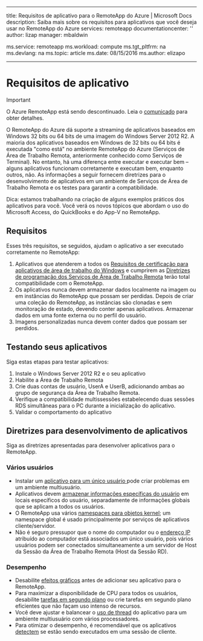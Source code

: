 
---
title: Requisitos de aplicativo para o RemoteApp do Azure | Microsoft Docs
description: Saiba mais sobre os requisitos para aplicativos que você deseja usar no RemoteApp do Azure
services: remoteapp
documentationcenter: ''
author: lizap
manager: mbaldwin

ms.service: remoteapp
ms.workload: compute
ms.tgt_pltfrm: na
ms.devlang: na
ms.topic: article
ms.date: 08/15/2016
ms.author: elizapo

---
# Requisitos de aplicativo
> [!IMPORTANT]
> O Azure RemoteApp está sendo descontinuado. Leia o [comunicado](https://go.microsoft.com/fwlink/?linkid=821148) para obter detalhes.
> 
> 

O RemoteApp do Azure dá suporte a streaming de aplicativos baseados em Windows 32 bits ou 64 bits de uma imagem do Windows Server 2012 R2. A maioria dos aplicativos baseados em Windows de 32 bits ou 64 bits é executada "como está" no ambiente RemoteApp do Azure (Serviços de Área de Trabalho Remota, anteriormente conhecido como Serviços de Terminal). No entanto, há uma diferença entre executar e executar bem – alguns aplicativos funcionam corretamente e executam bem, enquanto outros, não. As informações a seguir fornecem diretrizes para o desenvolvimento de aplicativos em um ambiente de Serviços de Área de Trabalho Remota e os testes para garantir a compatibilidade.

Dica: estamos trabalhando na criação de alguns exemplos práticos dos aplicativos para você. Você verá os novos tópicos que abordam o uso do Microsoft Access, do QuickBooks e do App-V no RemoteApp.

## Requisitos
Esses três requisitos, se seguidos, ajudam o aplicativo a ser executado corretamente no RemoteApp:

1. Aplicativos que atenderem a todos os [Requisitos de certificação para aplicativos de área de trabalho do Windows](https://msdn.microsoft.com/library/windows/desktop/hh749939.aspx) e cumprirem as [Diretrizes de programação dos Serviços de Área de Trabalho Remota](https://msdn.microsoft.com/library/aa383490.aspx) terão total compatibilidade com o RemoteApp.
2. Os aplicativos nunca devem armazenar dados localmente na imagem ou em instâncias do RemoteApp que possam ser perdidas. Depois de criar uma coleção do RemoteApp, as instâncias são clonadas e sem monitoração de estado, devendo conter apenas aplicativos. Armazenar dados em uma fonte externa ou no perfil do usuário.
3. Imagens personalizadas nunca devem conter dados que possam ser perdidos.

## Testando seus aplicativos
Siga estas etapas para testar aplicativos:

1. Instale o Windows Server 2012 R2 e o seu aplicativo
2. Habilite a Área de Trabalho Remota
3. Crie duas contas de usuário, UserA e UserB, adicionando ambas ao grupo de segurança da Área de Trabalho Remota.
4. Verifique a compatibilidade multissessões estabelecendo duas sessões RDS simultâneas para o PC durante a inicialização do aplicativo.
5. Validar o comportamento do aplicativo

## Diretrizes para desenvolvimento de aplicativos
Siga as diretrizes apresentadas para desenvolver aplicativos para o RemoteApp.

### Vários usuários
* Instalar um [aplicativo para um único usuário ](https://msdn.microsoft.com/library/aa380661.aspx)pode criar problemas em um ambiente multiusuário.
* Aplicativos devem [armazenar informações específicas do usuário](https://msdn.microsoft.com/library/aa383452.aspx) em locais específicos do usuário, separadamente de informações globais que se aplicam a todos os usuários.
* O RemoteApp usa vários [namespaces para objetos kernel](https://msdn.microsoft.com/library/aa382954.aspx); um namespace global é usado principalmente por serviços de aplicativos cliente/servidor.
* Não é seguro pressupor que o nome do computador ou o [endereço IP](https://msdn.microsoft.com/library/aa382942.aspx) atribuído ao computador está associados um único usuário, pois vários usuários podem ser conectados simultaneamente a um servidor de Host da Sessão da Área de Trabalho Remota (Host da Sessão RD).

### Desempenho
* Desabilite [efeitos gráficos](https://msdn.microsoft.com/library/aa380822.aspx) antes de adicionar seu aplicativo para o RemoteApp.
* Para maximizar a disponibilidade de CPU para todos os usuários, desabilite [tarefas em segundo plano](https://msdn.microsoft.com/library/aa380665.aspx) ou crie tarefas em segundo plano eficientes que não façam uso intenso de recursos.
* Você deve ajustar e balancear o [uso de thread](https://msdn.microsoft.com/library/aa383520.aspx) do aplicativo para um ambiente multiusuário com vários processadores.
* Para otimizar o desempenho, é recomendável que os aplicativos [detectem](https://msdn.microsoft.com/library/aa380798.aspx) se estão sendo executados em uma sessão de cliente.

<!---HONumber=AcomDC_0817_2016-->